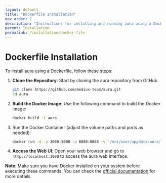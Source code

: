 ```yaml
---
layout: default
title: "Dockerfile Installation"
nav_order: 2
description: "Instructions for installing and running aura using a Dockerfile."
parent: Installation
permalink: /installation/docker-file
---
```


# Dockerfile Installation

To install aura using a Dockerfile, follow these steps:

1. **Clone the Repository**: Start by cloning the aura repository from GitHub.

    ```bash
    git clone https://github.com/mediux-team/aura.git
    cd aura
    ```

2. **Build the Docker Image**: Use the following command to build the Docker image:

    ```bash
    docker build -t aura .
    ```

3. Run the Docker Container (adjust the volume paths and ports as needed):

    ```sh
    docker run -d -p 3000:3000 -p 8888:8888 -v '/mnt/user/appdata/aura/':'/config':'rw' -v '/mnt/user/data/media/':'/data/media':'rw' aura
    ```

4. **Access the Web UI**: Open your web browser and go to `http://localhost:3000` to access the aura web interface.

**Note**: Make sure you have Docker installed on your system before executing these commands. You can check the [official documentation](https://docs.docker.com/get-docker/) for more details.
